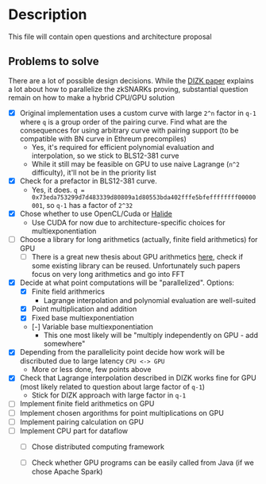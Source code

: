 # Description

This file will contain open questions and architecture proposal


## Problems to solve

There are a lot of possible design decisions. While the [DIZK paper](https://eprint.iacr.org/2018/691.pdf) explains a lot about how to parallelize the zkSNARKs proving, substantial question remain on how to make a hybrid CPU/GPU solution

- [x] Original implementation uses a custom curve with large `2^n` factor in `q-1` where `q` is a group order of the pairing curve. Find what are the consequences for using arbitrary curve with pairing support (to be compatible with BN curve in Ethreum precompiles)
    - Yes, it's required for efficient polynomial evaluation and interpolation, so we stick to BLS12-381 curve
    - While it still may be feasible on GPU to use naive Lagrange (`n^2` difficulty), it'll not be in the priority list
- [x] Check for a prefactor in BLS12-381 curve.
    - Yes, it does. `q = 0x73eda753299d7d483339d80809a1d80553bda402fffe5bfeffffffff00000001`, so `q-1` has a factor of `2^32`
- [x] Chose whether to use OpenCL/Cuda or [Halide](http://halide-lang.org/)
    - Use CUDA for now due to architecture-specific choices for multiexponentiation
- [ ] Choose a library for long arithmetics (actually, finite field arithmetics) for GPU
    - [ ] There is a great new thesis about GPU arithmetics [here](https://scholarworks.umass.edu/cgi/viewcontent.cgi?article=2252&context=dissertations_2), check if some existing library can be reused. Unfortunately such papers focus on very long arithmetics and go into FFT
- [x] Decide at what point computations will be "parallelized". Options:
    - [x] Finite field arithmerics
        - Lagrange interpolation and polynomial evaluation are well-suited
    - [x] Point multiplication and addition
    - [x] Fixed base multiexponentiation
    - [-] Variable base multiexponentiation
        -  This one most likely will be "multiply independently on GPU - add somewhere"
- [x] Depending from the parallelicity point decide how work will be discributed due to large latency `CPU <-> GPU`
    - More or less done, few points above
- [x] Check that Lagrange interpolation described in DIZK works fine for GPU (most likely related to question about large factor of `q-1`)
    - Stick for DIZK approach with large factor in `q-1` 
- [ ] Implement finite field arithmetics on GPU
- [ ] Implement chosen argorithms for point multiplications on GPU
- [ ] Implement pairing calculation on GPU
- [ ] Implement CPU part for dataflow
    - [ ] Chose distributed computing framework
    - [ ] Check whether GPU programs can be easily called from Java (if we chose Apache Spark)



